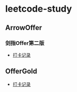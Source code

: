 # leetcode-study

## ArrowOffer
### 剑指Offer第二版
* [打卡记录](arrow-offer/readme.md)

## OfferGold
* [打卡记录](offer-gold/readme.md)
